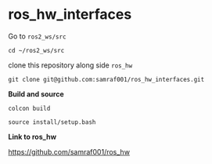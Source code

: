 # ros_hw_interfaces

Go to `ros2_ws/src`

`cd ~/ros2_ws/src`

clone this repository along side `ros_hw`

`git clone git@github.com:samraf001/ros_hw_interfaces.git`

**Build and source**

`colcon build`

`source install/setup.bash`

**Link to ros_hw**

https://github.com/samraf001/ros_hw
